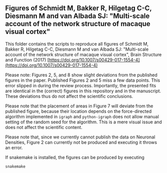 ## Figures of Schmidt M, Bakker R, Hilgetag C-C, Diesmann M and van Albada SJ: "Multi-scale account of the network structure of macaque visual cortex"

This folder contains the scripts to reproduce all figures of Schmidt M, Bakker R, Hilgetag C-C, Diesmann M and van Albada SJ: "Multi-scale account of the network structure of macaque visual cortex", Brain Structure and Function (2017) [https://doi.org/10.1007/s00429-017-1554-4](https://doi.org/10.1007/s00429-017-1554-4)

Please note: Figures 2, 5, and 8 show slight deviations from the published figures in the paper. Published Figures 2 and 5 miss a few data points. This error slipped in during the review process. Importantly, the presented fits are identical in the (correct) figures in this repository and in the manuscript. These deviations thus do not affect the scientific conclusions.

Please note that the placement of areas in Figure 7 will deviate from the published figure, because their location depends on the force-directed algorithm implemented in `igraph` and `python-igraph` does not allow manual setting of the random seed for the algorithm. This is a mere visual issue and does not affect the scientific content.

Please note that, since we currently cannot publish the data on Neuronal Densities, Figure 2 can currently not be produced and executing it throws an error.

If snakemake is installed, the figures can be produced by executing

`snakemake`
